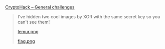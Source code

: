 [CryptoHack – General challenges](https://cryptohack.org/challenges/general/)

> I've hidden two cool images by XOR with the same secret key so you can't see them!
>
> [lemur.png](https://cryptohack.org/static/challenges/lemur_ed66878c338e662d3473f0d98eedbd0d.png)
>
> [flag.png](https://cryptohack.org/static/challenges/flag_7ae18c704272532658c10b5faad06d74.png)
